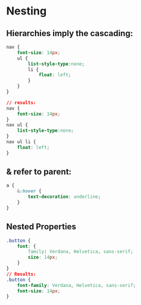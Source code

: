 # Nesting

## Hierarchies imply the cascading:

```css
nav {
    font-size: 14px;
    ul {
        list-style-type:none;
        li {
            float: left;
        }
    }
}

// results:
nav {
    font-size: 14px;
}
nav ul {
    list-style-type:none;
}
nav ul li {
    float: left;
}
```

## & refer to parent:

```css
a {
    &:hover {
        text-decoration: underline;
    }
}
```

## Nested Properties

```css
.button {
    font: {
        family: Verdana, Helvetica, sans-serif;
        size: 14px;
    }
}
// Results:
.button {
    font-family: Verdana, Helvetica, sans-serif;
    font-size: 14px;
}
```

